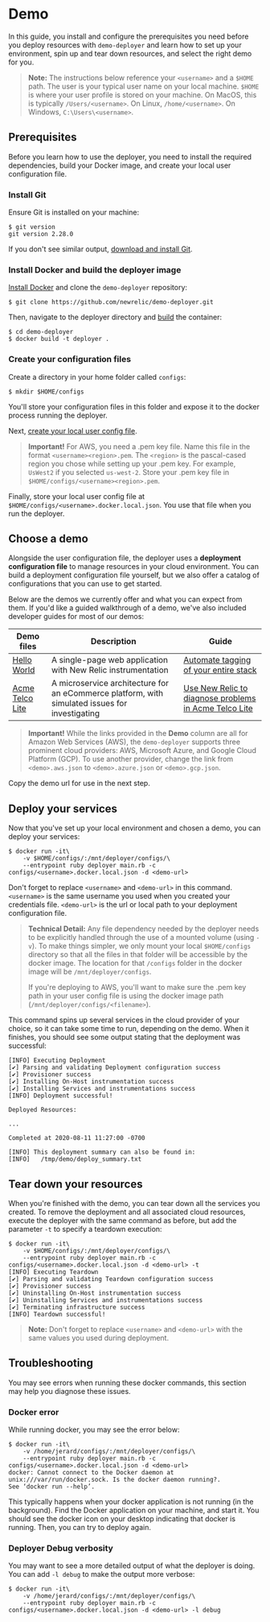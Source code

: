# Demo

In this guide, you install and configure the prerequisites you need before you deploy resources with `demo-deployer` and learn how to set up your environment, spin up and tear down resources, and select the right demo for you.

> **Note:** The instructions below reference your `<username>` and a `$HOME` path. The user is your typical user name on your local machine. `$HOME` is where your user profile is stored on your machine. On MacOS, this is typically `/Users/<username>`. On Linux, `/home/<username>`. On Windows, `C:\Users\<username>`.

## Prerequisites

Before you learn how to use the deployer, you need to install the required dependencies, build your Docker image, and create your local user configuration file.

### Install Git

Ensure Git is installed on your machine:

```console
$ git version
git version 2.28.0
```

 If you don't see similar output, [download and install Git](https://git-scm.com/downloads).

 ### Install Docker and build the deployer image

 [Install Docker](https://docs.docker.com/get-docker/) and clone the `demo-deployer` repository:

```console
$ git clone https://github.com/newrelic/demo-deployer.git
```

Then, navigate to the deployer directory and [build](https://docs.docker.com/engine/reference/commandline/build/) the container:

```console
$ cd demo-deployer
$ docker build -t deployer .
```

### Create your configuration files

Create a directory in your home folder called `configs`:

```console
$ mkdir $HOME/configs
```

You'll store your configuration files in this folder and expose it to the docker process running the deployer.

Next, [create your local user config file](../documentation/user_config/README.md).

> **Important!** For AWS, you need a .pem key file. Name this file in the format `<username><region>.pem`. The `<region>` is the pascal-cased region you chose while setting up your .pem key. For example, `UsWest2` if you selected `us-west-2`. Store your .pem key file in `$HOME/configs/<username><region>.pem`.

Finally, store your local user config file at `$HOME/configs/<username>.docker.local.json`. You use that file when you run the deployer.

## Choose a demo

Alongside the user configuration file, the deployer uses a **deployment configuration file** to manage resources in your cloud environment. You can build a deployment configuration file yourself, but we also offer a catalog of configurations that you can use to get started.

Below are the demos we currently offer and what you can expect from them. If you'd like a guided walkthrough of a demo, we've also included developer guides for most of our demos:

| Demo files | Description | Guide |
|---|---|---|
| [Hello World](https://raw.githubusercontent.com/newrelic/demo-deployer/main/demo/catalog/hello.aws.json) | A single-page web application with New Relic instrumentation | [Automate tagging of your entire stack](https://developer.newrelic.com/automate-workflows/automated-tagging) |
| [Acme Telco Lite](https://raw.githubusercontent.com/newrelic/demo-deployer/main/demo/catalog/telcolite.aws.json) | A microservice architecture for an eCommerce platform, with simulated issues for investigating | [Use New Relic to diagnose problems in Acme Telco Lite](https://developer.newrelic.com/automate-workflows/diagnose-problems)

> **Important!** While the links provided in the **Demo** column are all for Amazon Web Services (AWS), the `demo-deployer` supports three prominent cloud providers: AWS, Microsoft Azure, and Google Cloud Platform (GCP). To use another provider, change the link from `<demo>.aws.json` to `<demo>.azure.json` or `<demo>.gcp.json`.

Copy the demo url for use in the next step.

## Deploy your services

Now that you've set up your local environment and chosen a demo, you can deploy your services:

```console
$ docker run -it\
    -v $HOME/configs/:/mnt/deployer/configs/\
    --entrypoint ruby deployer main.rb -c configs/<username>.docker.local.json -d <demo-url>
```

Don't forget to replace `<username>` and `<demo-url>` in this command. `<username>` is the same username you used when you created your credentials file. `<demo-url>` is the url or local path to your deployment configuration file.

> **Technical Detail:** Any file dependency needed by the deployer needs to be explicitly handled through the use of a mounted volume (using `-v`). To make things simpler, we only mount your local `$HOME/configs` directory so that all the files in that folder will be accessible by the docker image. The location for that `/configs` folder in the docker image will be `/mnt/deployer/configs`.
>
> If you're deploying to AWS, you'll want to make sure the .pem key path in your user config file is using the docker image path (`/mnt/deployer/configs/<filename>`).

This command spins up several services in the cloud provider of your choice, so it can take some time to run, depending on the demo. When it finishes, you should see some output stating that the deployment was successful:

```console
[INFO] Executing Deployment
[✔] Parsing and validating Deployment configuration success
[✔] Provisioner success
[✔] Installing On-Host instrumentation success
[✔] Installing Services and instrumentations success
[INFO] Deployment successful!

Deployed Resources:

...

Completed at 2020-08-11 11:27:00 -0700

[INFO] This deployment summary can also be found in:
[INFO]   /tmp/demo/deploy_summary.txt
```

## Tear down your resources

When you're finished with the demo, you can tear down all the services you created. To remove the deployment and all associated cloud resources, execute the deployer with the same command as before, but add the parameter `-t` to specify a teardown execution:

```console
$ docker run -it\
    -v $HOME/configs/:/mnt/deployer/configs/\
    --entrypoint ruby deployer main.rb -c configs/<username>.docker.local.json -d <demo-url> -t
[INFO] Executing Teardown
[✔] Parsing and validating Teardown configuration success
[✔] Provisioner success
[✔] Uninstalling On-Host instrumentation success
[✔] Uninstalling Services and instrumentations success
[✔] Terminating infrastructure success
[INFO] Teardown successful!
```

> **Note:** Don't forget to replace `<username>` and `<demo-url>` with the same values you used during deployment.

## Troubleshooting

You may see errors when running these docker commands, this section may help you diagnose these issues.

### Docker error

While running docker, you may see the error below:

```console
$ docker run -it\
    -v /home/jerard/configs/:/mnt/deployer/configs/\
    --entrypoint ruby deployer main.rb -c configs/<username>.docker.local.json -d <demo-url>
docker: Cannot connect to the Docker daemon at unix:///var/run/docker.sock. Is the docker daemon running?.
See ‘docker run --help’.
```

This typically happens when your docker application is not running (in the background). Find the Docker application on your machine, and start it. You should see the docker icon on your desktop indicating that docker is running. Then, you can try to deploy again.

### Deployer Debug verbosity

You may want to see a more detailed output of what the deployer is doing. You can add `-l debug` to make the output more verbose:

```console
$ docker run -it\
    -v /home/jerard/configs/:/mnt/deployer/configs/\
    --entrypoint ruby deployer main.rb -c configs/<username>.docker.local.json -d <demo-url> -l debug
```
